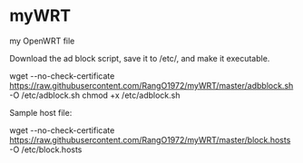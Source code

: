 # myWRT
my OpenWRT file

Download the ad block script, save it to /etc/, and make it executable.

wget --no-check-certificate https://raw.githubusercontent.com/RangO1972/myWRT/master/adbblock.sh -O /etc/adblock.sh
chmod +x /etc/adblock.sh

Sample host file:

wget --no-check-certificate https://raw.githubusercontent.com/RangO1972/myWRT/master/block.hosts -O /etc/block.hosts


